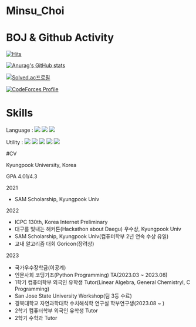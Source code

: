 # Minsu_Choi


# BOJ & Github Activity
[![Hits](https://hits.seeyoufarm.com/api/count/incr/badge.svg?url=https%3A%2F%2Fgithub.com%2FMinsuchoi-1999&count_bg=%2379C83D&title_bg=%23555555&icon=&icon_color=%23E7E7E7&title=hits&edge_flat=false)](https://hits.seeyoufarm.com)

[![Anurag's GitHub stats](https://github-readme-stats.vercel.app/api?username=Minsuchoi-1999&show_icons=true&theme=radical)](https://github.com/anuraghazra/github-readme-stats)

[![Solved.ac프로필](http://mazassumnida.wtf/api/v2/generate_badge?boj=minsu_choi)](https://solved.ac/minsu_choi)

[![CodeForces Profile](https://cf.leed.at?id=minsu_choi)](https://codeforces.com/profile/minsu_choi)

# Skills

Language : 
<img src="https://img.shields.io/badge/C-A8B9CC?style=for-the-badge&logo=C&logoColor=white">
<img src="https://img.shields.io/badge/C++-00599C?style=for-the-badge&logo=C++&logoColor=white">
<img src="https://img.shields.io/badge/Python-3776AB?style=for-the-badge&logo=Python&logoColor=white">

Utility : 
<img src="https://img.shields.io/badge/Git-F05032?style=for-the-badge&logo=Git&logoColor=white">
<img src="https://img.shields.io/badge/Docker-2496ED?style=for-the-badge&logo=Docker&logoColor=white">
<img src="https://img.shields.io/badge/Ubuntu-E95420?style=for-the-badge&logo=Ubuntu&logoColor=white">
<img src="https://img.shields.io/badge/Eclipse IDE-2C2255?style=for-the-badge&logo=Eclipse IDE&logoColor=white">
<img src="https://img.shields.io/badge/Sourcetree-0052CC?style=for-the-badge&logo=Sourcetree&logoColor=white">


#CV


Kyungpook University, Korea

GPA 4.01/4.3

2021
- SAM Scholarship, Kyungpook Univ

2022
- ICPC 130th, Korea Internet Preliminary
- 대구를 빛내는 해커톤(Hackathon about Daegu) 우수상, Kyungpook Univ
- SAM Scholarship, Kyungpook Univ(컴퓨터학부 2년 연속 수상 유일)
- 교내 알고리즘 대회 Goricon(장려상)

2023
- 국가우수장학금(이공계)
- 인문사회 코딩기초(Python Programming) TA(2023.03 ~ 2023.08)
- 1학기 컴퓨터학부 외국인 유학생 Tutor(Linear Algebra, General ChemistryⅠ, C Programming)
- San Jose State University Workshop(팀 3등 수료)
- 경북대학교 자연과학대학 수치해석학 연구실 학부연구생(2023.08 ~ )
- 2학기 컴퓨터학부 외국인 유학생 Tutor
- 2학기 수학과 Tutor
